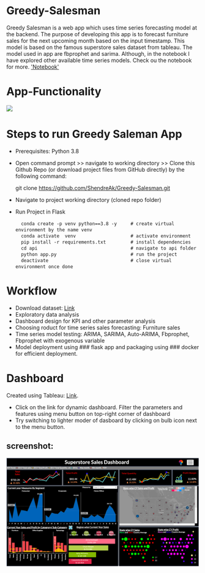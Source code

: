 # Greedy-Salesman
Greedy Salesman is a web app which uses time series forecasting model at the backend. The purpose of developing this app is to forecast furniture sales for the next upcoming month based on the input timestamp. This model is based on the famous superstore sales dataset from tableau. The model used in app are fbprophet and sarima. Although, in the notebook I have explored other available time series models. Check ou the notebook for more. ['Notebook'](https://github.com/ShendreAk/Greedy-Salesman/blob/main/Notebook/Superstore_Sales.ipynb)

# App-Functionality
![](api/static/App_functionality.gif)

# Steps to run Greedy Saleman App
* Prerequisites: Python 3.8

* Open command prompt >> navigate to working directory >> Clone this Github Repo (or download project files from GitHub directly) by the following command:

  git clone https://github.com/ShendreAk/Greedy-Salesman.git  

* Navigate to project working directory (cloned repo folder)

* Run Project in Flask 

        conda create -p venv python==3.8 -y     # create virtual environment by the name venv
        conda activate  venv                    # activate environment
        pip install -r requirements.txt         # install dependencies
        cd api                                  # navigate to api folder
        python app.py                           # run the project
        deactivate                              # close virtual environment once done

# Workflow
* Download dataset: [Link](https://community.tableau.com/s/question/0D54T00000CWeX8SAL/sample-superstore-sales-excelxls)
* Exploratory data analysis
* Dashboard design for KPI and other parameter analysis
* Choosing roduct for time series sales forecasting: Furniture sales
* Time series model testing: ARIMA, SARIMA, Auto-ARIMA, Fbprophet, Fbprophet with exogenous variable
* Model deployment using ### flask app and packaging using ### docker for efficient deployment.

# Dashboard
Created using Tableau: [Link](https://public.tableau.com/app/profile/akshay.shendre1485/viz/Salesdashboard_16985927387110/Dashboard_Sales_overview?publish=yes).
* Click on the link for dynamic dashboard. Filter the parameters and features using menu button on top-right corner of dashboard
* Try switching to lighter moder of dasboard by clicking on bulb icon next to the menu button.
## screenshot: 
![](api/static/DashboardImage.png)